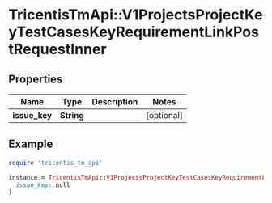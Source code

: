 # TricentisTmApi::V1ProjectsProjectKeyTestCasesKeyRequirementLinkPostRequestInner

## Properties

| Name | Type | Description | Notes |
| ---- | ---- | ----------- | ----- |
| **issue_key** | **String** |  | [optional] |

## Example

```ruby
require 'tricentis_tm_api'

instance = TricentisTmApi::V1ProjectsProjectKeyTestCasesKeyRequirementLinkPostRequestInner.new(
  issue_key: null
)
```

